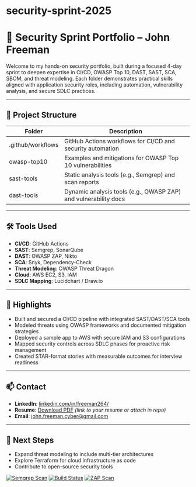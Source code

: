 # security-sprint-2025
# 🔐 Security Sprint Portfolio – John Freeman

Welcome to my hands-on security portfolio, built during a focused 4-day sprint to deepen expertise in CI/CD, OWASP Top 10, DAST, SAST, SCA, SBOM, and threat modeling. Each folder demonstrates practical skills aligned with application security roles, including automation, vulnerability analysis, and secure SDLC practices.

---

## 🧱 Project Structure

| Folder              | Description                                                  |
|---------------------|--------------------------------------------------------------|
| .github/workflows   | GitHub Actions workflows for CI/CD and security automation   |
| owasp-top10         | Examples and mitigations for OWASP Top 10 vulnerabilities    |
| sast-tools          | Static analysis tools (e.g., Semgrep) and scan reports       |
| dast-tools          | Dynamic analysis tools (e.g., OWASP ZAP) and vulnerability docs |

---

## 🛠️ Tools Used

- **CI/CD**: GitHub Actions
- **SAST**: Semgrep, SonarQube
- **DAST**: OWASP ZAP, Nikto
- **SCA**: Snyk, Dependency-Check
- **Threat Modeling**: OWASP Threat Dragon
- **Cloud**: AWS EC2, S3, IAM
- **SDLC Mapping**: Lucidchart / Draw.io

---

## 📌 Highlights

- Built and secured a CI/CD pipeline with integrated SAST/DAST/SCA tools
- Modeled threats using OWASP frameworks and documented mitigation strategies
- Deployed a sample app to AWS with secure IAM and S3 configurations
- Mapped security controls across SDLC phases for proactive risk management
- Created STAR-format stories with measurable outcomes for interview readiness

---

## 📫 Contact

- **LinkedIn**: [linkedin.com/in/freeman264/](https://www.linkedin.com/in/freeman264/) 
- **Resume**: [Download PDF](#) *(link to your resume or attach in repo)*
- **Email**: john.freeman.cyber@gmail.com 

---

## 🚀 Next Steps

- Expand threat modeling to include multi-tier architectures
- Explore Terraform for cloud infrastructure as code
- Contribute to open-source security tools

[![Semgrep Scan](https://img.shields.io/badge/Semgrep-Passed-brightgreen)](https://github.com/JohonJ/security-sprint-2025/actions)
[![Build Status](https://img.shields.io/github/actions/workflow/status/JohonJ/security-sprint-2025/security.yml?branch=main)](https://github.com/JohonJ/security-sprint-2025/actions)
[![ZAP Scan](https://img.shields.io/badge/ZAP-Completed-blue)](https://github.com/JohonJ/security-sprint-2025/actions)
